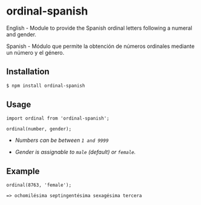 # ordinal-spanish
English - Module to provide the Spanish ordinal letters following a numeral and gender.

Spanish - Módulo que permite la obtención de números ordinales mediante un número y el género.


## Installation 

```sh
$ npm install ordinal-spanish
```

## Usage
```
import ordinal from 'ordinal-spanish';

ordinal(number, gender); 
```

- *Numbers can be between `1 and 9999`*

- *Gender is assignable to `male` (default) or `female`.*

## Example
```
ordinal(8763, 'female');

=> ochomilésima septingentésima sexagésima tercera
```
